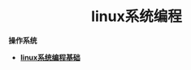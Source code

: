 <h1 align="center">linux系统编程</h1>


**操作系统**

- <font style="font-weight:bold; color:#4169E1;text-decoration:underline;" target="_blank">[linux系统编程基础](doc/基础知识/linux系统编程/基础知识/README.md)</font>  


